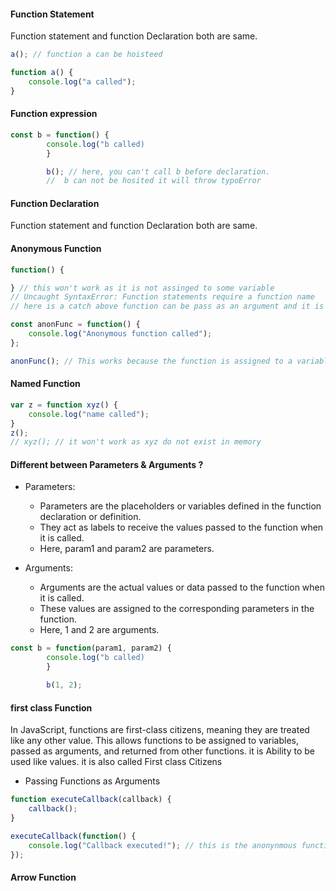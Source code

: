 #### Function Statement

Function statement and function Declaration both are same.

```js
a(); // function a can be hoisteed

function a() {
    console.log("a called");
}
```

#### Function expression

```js
const b = function() {
        console.log("b called)
        }

        b(); // here, you can't call b before declaration.
        //  b can not be hosited it will throw typoError
```

#### Function Declaration

Function statement and function Declaration both are same.

#### Anonymous Function

```js
function() {

} // this won't work as it is not assinged to some variable
// Uncaught SyntaxError: Function statements require a function name
// here is a catch above function can be pass as an argument and it is valid. you can see example in first call function

const anonFunc = function() {
    console.log("Anonymous function called");
};

anonFunc(); // This works because the function is assigned to a variable.
```

#### Named Function

```js
var z = function xyz() {
    console.log("name called");
}
z();
// xyz(); // it won't work as xyz do not exist in memory
```

#### Different between Parameters & Arguments ?

* Parameters:

  + Parameters are the placeholders or variables defined in the function declaration or definition.
  + They act as labels to receive the values passed to the function when it is called.
  + Here, param1 and param2 are parameters.
* Arguments:

  + Arguments are the actual values or data passed to the function when it is called.
  + These values are assigned to the corresponding parameters in the function.
  + Here, 1 and 2 are arguments.
 

```js
const b = function(param1, param2) {
        console.log("b called)
        }

        b(1, 2);
```

#### first class Function

In JavaScript, functions are first-class citizens, meaning they are treated like any other value. This allows functions to be assigned to variables, passed as arguments, and returned from other functions. it is Ability to be used like values. it is also called First class Citizens
* Passing Functions as Arguments

```js
function executeCallback(callback) {
    callback();
}

executeCallback(function() {
    console.log("Callback executed!"); // this is the anonynmous function which is used as an arguments
});
```

#### Arrow Function
